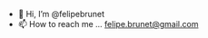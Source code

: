 - 👋 Hi, I’m @felipebrunet
- 📫 How to reach me ... felipe.brunet@gmail.com


<!---
felipebrunet/felipebrunet is a ✨ special ✨ repository because its `README.md` (this file) appears on your GitHub profile.
You can click the Preview link to take a look at your changes.
--->

